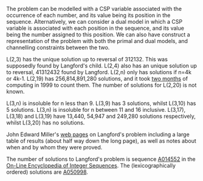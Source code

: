 The problem can be modelled with a CSP variable associated with the occurrence of each number, and its value being its position in the sequence. Alternatively, we can consider a dual model in which a CSP variable is associated with each position in the sequence, and its value being the number assigned to this position. We can also have construct a representation of the problem with both the primal and dual models, and channelling constraints between the two.

L(2,3) has the unique solution up to reversal of 312132. This was supposedly found by Langford's child. L(2,4) also has an unique solution up to reversal, 41312432 found by Langford. L(2,n) only has solutions if n=4k or 4k-1. L(2,19) has 256,814,891,280 solutions, and it took [two months](http://www.lclark.edu/~miller/langford/groth-L19.html) of computing in 1999 to count them. The number of solutions for L(2,20) is not known.

L(3,n) is insoluble for n less than 9. L(3,9) has 3 solutions, whilst L(3,10) has 5 solutions. L(3,n) is insoluble for n between 11 and 16 inclusive. L(3,17), L(3,18) and L(3,19) have 13,440, 54,947 and 249,280 solutions respectively, whilst L(3,20) has no solutions.

John Edward Miller's [web pages](http://www.dialectrix.com/langford.html) on Langford's problem including a large table of results (about half way down the long page), as well as notes about when and by whom they were proved.

The number of solutions to Langford's problem is sequence [A014552](http://www.research.att.com/cgi-bin/access.cgi/as/njas/sequences/eisA.cgi?Anum=014552) in the [On-Line Encyclopedia of Integer Sequences](http://www.research.att.com/~njas/sequences/Seis.html). The (lexicographically ordered) solutions are [A050998](http://www.research.att.com/cgi-bin/access.cgi/as/njas/sequences/eisA.cgi?Anum=050998).
